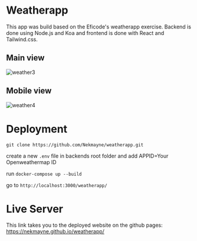 # Weatherapp

This app was build based on the Eficode's weatherapp exercise. Backend is done using Node.js and Koa and frontend is done with React and Tailwind.css.

## Main view
![weather3](https://user-images.githubusercontent.com/75587191/215576376-c103d456-9ca0-48d5-b2da-13c51493796f.png)

## Mobile view
![weather4](https://user-images.githubusercontent.com/75587191/215576382-2db3959b-51e6-4778-bc14-5343847d5e2b.png)

# Deployment

```git clone https://github.com/Nekmayne/weatherapp.git```

create a new ```.env``` file in backends root folder and add APPID=Your Openweathermap ID

run ```docker-compose up --build```

go to ```http://localhost:3000/weatherapp/```

# Live Server

This link takes you to the deployed website on the github pages:
https://nekmayne.github.io/weatherapp/



